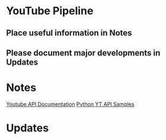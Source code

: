 # YouTube Pipeline
## Place useful information in Notes
## Please document major developments in Updates

# Notes
[Youtube API Documentation](https://developers.google.com/youtube/v3/getting-started)
[Python YT API Samples](https://developers.google.com/youtube/v3/code_samples/python)

# Updates
